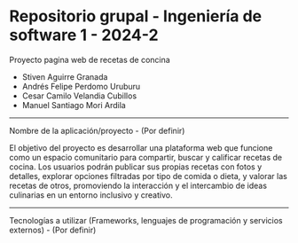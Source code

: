 #  Repositorio grupal - Ingeniería de software 1 - 2024-2
Proyecto pagina web de recetas de concina

- Stiven Aguirre Granada
- Andrés Felipe Perdomo Uruburu
- Cesar Camilo Velandia Cubillos
- Manuel Santiago Mori Ardila

---

Nombre de la aplicación/proyecto - (Por definir)

El objetivo del proyecto es desarrollar una plataforma web que funcione como un espacio comunitario para compartir, buscar y calificar recetas de cocina. Los usuarios podrán publicar sus propias recetas con fotos y detalles, explorar opciones filtradas por tipo de comida o dieta, y valorar las recetas de otros, promoviendo la interacción y el intercambio de ideas culinarias en un entorno inclusivo y creativo.

---

Tecnologías a utilizar (Frameworks, lenguajes de programación y servicios externos) - (Por definir)
